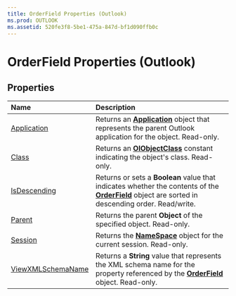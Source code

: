 ```yaml
---
title: OrderField Properties (Outlook)
ms.prod: OUTLOOK
ms.assetid: 520fe3f8-5be1-475a-847d-bf1d090ffb0c
---
```



# OrderField Properties (Outlook)

## Properties



|**Name**|**Description**|
|:-----|:-----|
|[Application](orderfield-application-property-outlook.md)|Returns an  **[Application](application-object-outlook.md)** object that represents the parent Outlook application for the object. Read-only.|
|[Class](orderfield-class-property-outlook.md)|Returns an  **[OlObjectClass](olobjectclass-enumeration-outlook.md)** constant indicating the object's class. Read-only.|
|[IsDescending](orderfield-isdescending-property-outlook.md)|Returns or sets a  **Boolean** value that indicates whether the contents of the **[OrderField](orderfield-object-outlook.md)** object are sorted in descending order. Read/write.|
|[Parent](orderfield-parent-property-outlook.md)|Returns the parent  **Object** of the specified object. Read-only.|
|[Session](orderfield-session-property-outlook.md)|Returns the  **[NameSpace](namespace-object-outlook.md)** object for the current session. Read-only.|
|[ViewXMLSchemaName](orderfield-viewxmlschemaname-property-outlook.md)|Returns a  **String** value that represents the XML schema name for the property referenced by the **[OrderField](orderfield-object-outlook.md)** object. Read-only.|

